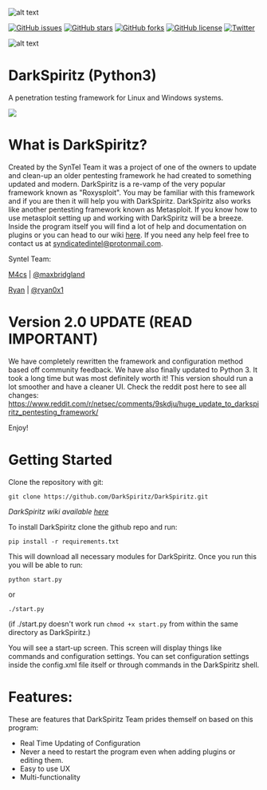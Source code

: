 ![alt text](https://travis-ci.com/DarkSpiritz/DarkSpiritz.svg?branch=master)

[![GitHub issues](https://img.shields.io/github/issues/DarkSpiritz/DarkSpiritz.svg)](https://github.com/DarkSpiritz/DarkSpiritz/issues)
[![GitHub stars](https://img.shields.io/github/stars/DarkSpiritz/DarkSpiritz.svg)](https://github.com/DarkSpiritz/DarkSpiritz/stargazers)
[![GitHub forks](https://img.shields.io/github/forks/DarkSpiritz/DarkSpiritz.svg)](https://github.com/DarkSpiritz/DarkSpiritz/network)
[![GitHub license](https://img.shields.io/github/license/DarkSpiritz/DarkSpiritz.svg)](https://github.com/DarkSpiritz/DarkSpiritz/blob/master/LICENSE)
[![Twitter](https://img.shields.io/twitter/url/https/github.com/DarkSpiritz/DarkSpiritz.svg?style=popout)](https://twitter.com/intent/tweet?text=Wow:&url=https%3A%2F%2Fgithub.com%2FDarkSpiritz%2FDarkSpiritz)

![alt text](https://img.shields.io/badge/Gitter-%20Join!-blue.svg)

# DarkSpiritz (Python3)
A penetration testing framework for Linux and Windows systems.

<img src="https://i.imgur.com/IxsAoei.png">

# What is DarkSpiritz?

Created by the SynTel Team it was a project of one of the owners to update and clean-up an older pentesting framework he had created to something updated and modern. DarkSpiritz is a re-vamp of the very popular framework known as "Roxysploit". You may be familiar with this framework and if you are then it will help you with DarkSpiritz. DarkSpiritz also works like another pentesting framework known as Metasploit. If you know how to use metasploit setting up and working with DarkSpiritz will be a breeze. Inside the program itself you will find a lot of help and documentation on plugins or you can head to our wiki [here](https://github.com/DarkSpiritz/DarkSpiritz/wiki).
If you need any help feel free to contact us at syndicatedintel@protonmail.com.

Syntel Team:

[M4cs](https://github.com/M4cs) | [@maxbridgland](https://twitter.com/maxbridgland)

[Ryan](https://github.com/Ryan0x1) | [@ryan0x1](https://twitter.com/ryan0x1)

# Version 2.0 UPDATE (READ IMPORTANT)

We have completely rewritten the framework and configuration method based off community feedback. We have also finally updated to Python 3. It took a long time but was most definitely worth it! This version should run a lot smoother and have a cleaner UI. Check the reddit post here to see all changes: https://www.reddit.com/r/netsec/comments/9skdju/huge_update_to_darkspiritz_pentesting_framework/

Enjoy!

# Getting Started

Clone the repository with git:
```
git clone https://github.com/DarkSpiritz/DarkSpiritz.git
```

*DarkSpiritz wiki available [here](https://github.com/DarkSpiritz/DarkSpiritz/wiki)*

To install DarkSpiritz clone the github repo and run:
```
pip install -r requirements.txt
```

This will download all necessary modules for DarkSpiritz. Once you run this you will be able to run:
```
python start.py
```
or
```
./start.py
```
(if ./start.py doesn't work run `chmod +x start.py`
from within the same directory as DarkSpiritz.)

You will see a start-up screen. This screen will display things like commands and configuration settings. You can set configuration settings inside the config.xml file itself or through commands in the DarkSpiritz shell.

# Features:

These are features that DarkSpiritz Team prides themself on based on this program:

- Real Time Updating of Configuration
- Never a need to restart the program even when adding plugins or editing them.
- Easy to use UX
- Multi-functionality
